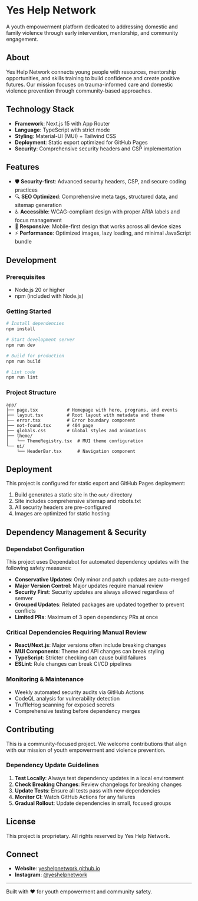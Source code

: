 # Yes Help Network

A youth empowerment platform dedicated to addressing domestic and family violence through early intervention, mentorship, and community engagement.

## About

Yes Help Network connects young people with resources, mentorship opportunities, and skills training to build confidence and create positive futures. Our mission focuses on trauma-informed care and domestic violence prevention through community-based approaches.

## Technology Stack

- **Framework**: Next.js 15 with App Router
- **Language**: TypeScript with strict mode
- **Styling**: Material-UI (MUI) + Tailwind CSS
- **Deployment**: Static export optimized for GitHub Pages
- **Security**: Comprehensive security headers and CSP implementation

## Features

- 🛡️ **Security-first**: Advanced security headers, CSP, and secure coding practices
- 🔍 **SEO Optimized**: Comprehensive meta tags, structured data, and sitemap generation
- ♿ **Accessible**: WCAG-compliant design with proper ARIA labels and focus management
- 📱 **Responsive**: Mobile-first design that works across all device sizes
- ⚡ **Performance**: Optimized images, lazy loading, and minimal JavaScript bundle

## Development

### Prerequisites
- Node.js 20 or higher
- npm (included with Node.js)

### Getting Started
```bash
# Install dependencies
npm install

# Start development server
npm run dev

# Build for production
npm run build

# Lint code
npm run lint
```

### Project Structure
```
app/
├── page.tsx           # Homepage with hero, programs, and events
├── layout.tsx         # Root layout with metadata and theme
├── error.tsx          # Error boundary component
├── not-found.tsx      # 404 page
├── globals.css        # Global styles and animations
├── theme/
│   └── ThemeRegistry.tsx  # MUI theme configuration
└── ui/
    └── HeaderBar.tsx      # Navigation component
```

## Deployment

This project is configured for static export and GitHub Pages deployment:

1. Build generates a static site in the `out/` directory
2. Site includes comprehensive sitemap and robots.txt
3. All security headers are pre-configured
4. Images are optimized for static hosting

## Dependency Management & Security

### Dependabot Configuration
This project uses Dependabot for automated dependency updates with the following safety measures:

- **Conservative Updates**: Only minor and patch updates are auto-merged
- **Major Version Control**: Major updates require manual review
- **Security First**: Security updates are always allowed regardless of semver
- **Grouped Updates**: Related packages are updated together to prevent conflicts
- **Limited PRs**: Maximum of 3 open dependency PRs at once

### Critical Dependencies Requiring Manual Review
- **React/Next.js**: Major versions often include breaking changes
- **MUI Components**: Theme and API changes can break styling
- **TypeScript**: Stricter checking can cause build failures
- **ESLint**: Rule changes can break CI/CD pipelines

### Monitoring & Maintenance
- Weekly automated security audits via GitHub Actions
- CodeQL analysis for vulnerability detection
- TruffleHog scanning for exposed secrets
- Comprehensive testing before dependency merges

## Contributing

This is a community-focused project. We welcome contributions that align with our mission of youth empowerment and violence prevention.

### Dependency Update Guidelines
1. **Test Locally**: Always test dependency updates in a local environment
2. **Check Breaking Changes**: Review changelogs for breaking changes
3. **Update Tests**: Ensure all tests pass with new dependencies
4. **Monitor CI**: Watch GitHub Actions for any failures
5. **Gradual Rollout**: Update dependencies in small, focused groups

## License

This project is proprietary. All rights reserved by Yes Help Network.

## Connect

- **Website**: [yeshelpnetwork.github.io](https://yeshelpnetwork.github.io)
- **Instagram**: [@yeshelpnetwork](https://www.instagram.com/yeshelpnetwork)

---

Built with ❤️ for youth empowerment and community safety.
